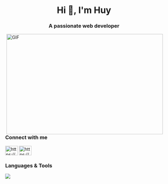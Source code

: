 <h1 align="center">Hi 👋, I'm Huy</h1>
<h3 align="center">A passionate web developer</h3>

<img align="right" alt="GIF" src="https://github.com/abhisheknaiidu/abhisheknaiidu/blob/master/code.gif?raw=true" width="500" height="320" />
<h3 align="left">Connect with me</h3>
<p align="left">
<a href="https://www.linkedin.com/in/huytran89/" target="blank"><img align="center" src="https://raw.githubusercontent.com/rahuldkjain/github-profile-readme-generator/master/src/images/icons/Social/linked-in-alt.svg" alt="https://www.linkedin.com/in/harsh-9607a41ba/" height="30" width="40" /></a>
<a href="https://www.kaggle.com/huytran" target="blank"><img align="center" src="https://raw.githubusercontent.com/rahuldkjain/github-profile-readme-generator/master/src/images/icons/Social/kaggle.svg" alt="https://www.kaggle.com/lucifierx" height="30" width="40" /></a>

<!-- Web knownledge & Tools -->
<h3 align="left">Languages & Tools</h3>
<p align="left">
    <a href="https://skillicons.dev">
        <img src="https://skillicons.dev/icons?i=python,nodejs,ruby,docker,aws,js,ts" />
    </a>
</p>
<!--
---
<a href="https://github.com/anuraghazra/github-readme-stats">
    <img align="center" src="https://github-readme-stats.vercel.app/api/top-langs/?username=huytranvn&theme=transparent" />
</a>
<a href="https://github.com/anuraghazra/github-readme-stats">
    <img align="center" src="https://github-readme-stats.vercel.app/api?username=huytranvn&theme=transparent" />
</a>
